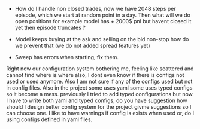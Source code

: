 - How do I handle non closed trades, now we have 2048 steps per episode, which we start at random point in a day. Then
  what will we do open positions for example model has + 2000$ pnl but havent closed it yet then episode truncates ?

- Model keeps buying at the ask and selling on the bid non-stop how do we prevent that (we do not added spread features
  yet)

- Sweep has errors when starting, fix them.

Right now our configuration system bothering me, feeling like scattered and cannot find where is where also, I dont even know if there is configs not used or used anymore.
Also I am not sure if any of the configs used but not in config files. Also in the project some uses yaml some uses typed configs so it become a mess.
previously I tried to add typed configurations but now. I have to write both yaml and typed configs, do you have suggestion how should I design better config system for the
project givme suggestions so I can choose one. I like to have warnings if config is exists when used or, do I using configs defined in yaml files.   